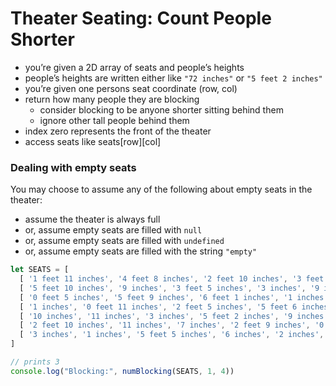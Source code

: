 # Theater Seating: Count People Shorter
- you’re given a 2D array of seats and people’s heights
- people’s heights are written either like `"72 inches"` or `"5 feet 2 inches"`
- you’re given one persons seat coordinate (row, col)
- return how many people they are blocking
  - consider blocking to be anyone shorter sitting behind them
  - ignore other tall people behind them
- index zero represents the front of the theater
- access seats like seats[row][col]

### Dealing with empty seats

You may choose to assume any of the following about empty seats in the theater:

- assume the theater is always full
- or, assume empty seats are filled with `null`
- or, assume empty seats are filled with `undefined`
- or, assume empty seats are filled with the string `"empty"`

```js
let SEATS = [
  [ '1 feet 11 inches', '4 feet 8 inches', '2 feet 10 inches', '3 feet 5 inches', '2 inches', '3 inches', '11 inches' ],
  [ '5 feet 10 inches', '9 inches', '3 feet 5 inches', '3 inches', '9 inches', '1 feet 0 inches', '0 inches' ],
  [ '0 feet 5 inches', '5 feet 9 inches', '6 feet 1 inches', '1 inches', '1 inches', '5 feet 3 inches', '3 feet 5 inches' ],
  [ '1 inches', '0 feet 11 inches', '2 feet 5 inches', '5 feet 6 inches', '6 feet 6 inches', '6 inches', '5 feet 11 inches' ],
  [ '10 inches', '11 inches', '3 inches', '5 feet 2 inches', '9 inches', '4 inches', '1 feet 10 inches' ],
  [ '2 feet 10 inches', '11 inches', '7 inches', '2 feet 9 inches', '0 inches', '9 inches', '0 feet 2 inches' ],
  [ '3 inches', '1 inches', '5 feet 5 inches', '6 inches', '2 inches', '5 feet 7 inches', '8 inches' ]
]

// prints 3
console.log("Blocking:", numBlocking(SEATS, 1, 4))
```
